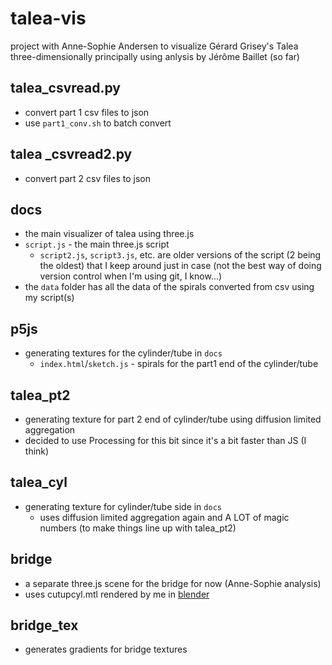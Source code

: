 # talea-vis

project with Anne-Sophie Andersen to visualize Gérard Grisey's Talea three-dimensionally principally using anlysis by Jérôme Baillet (so far)

## talea_csvread.py
- convert part 1 csv files to json
- use `part1_conv.sh` to batch convert

## talea _csvread2.py
- convert part 2 csv files to json

## docs
- the main visualizer of talea using three.js
- `script.js` - the main three.js script
    - `script2.js`, `script3.js`, etc. are older versions of the script (2 being the oldest) that I keep around just in case (not the best way of doing version control when I'm using git, I know...)
- the `data` folder has all the data of the spirals converted from csv using my script(s)   
  
## p5js
- generating textures for the cylinder/tube in `docs`
    - `index.html`/`sketch.js` - spirals for the part1 end of the cylinder/tube

## talea_pt2
- generating texture for part 2 end of cylinder/tube using diffusion limited aggregation
- decided to use Processing for this bit since it's a bit faster than JS (I think)

## talea_cyl
- generating texture for cylinder/tube side in `docs`
    - uses diffusion limited aggregation again and A LOT of magic numbers (to make things line up with talea_pt2)

## bridge
- a separate three.js scene for the bridge for now (Anne-Sophie analysis)
- uses cutupcyl.mtl rendered by me in [blender](blender)

## bridge_tex
- generates gradients for bridge textures
